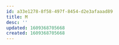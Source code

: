 ```yaml
---
id: a33e1278-8f58-497f-8454-d2e3afaaad89
title: M
desc: ''
updated: 1609368705668
created: 1609368705668
---
```


